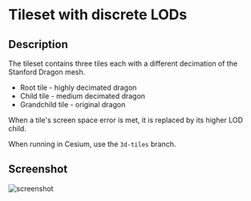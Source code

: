 # Tileset with discrete LODs
## Description
The tileset contains three tiles each with a different decimation of the Stanford Dragon mesh.
* Root tile - highly decimated dragon
* Child tile - medium decimated dragon
* Grandchild tile - original dragon

When a tile's screen space error is met, it is replaced by its higher LOD child.

When running in Cesium, use the `3d-tiles` branch.

## Screenshot

![screenshot](screenshot/screenshot.gif)
